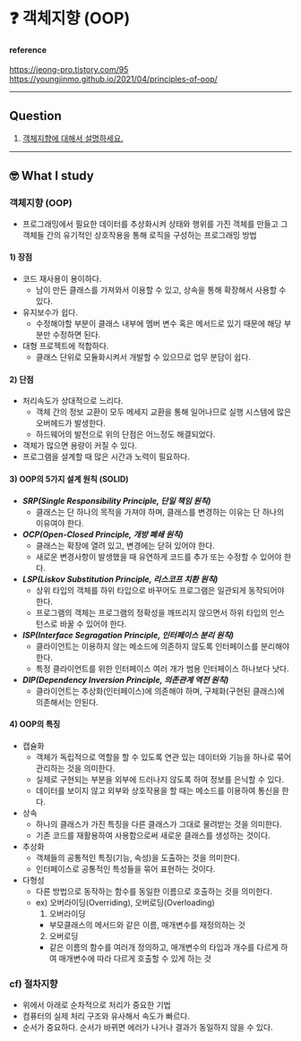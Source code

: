 # :question: 객체지향 (OOP)

#### reference
https://jeong-pro.tistory.com/95<br>
https://youngjinmo.github.io/2021/04/principles-of-oop/
<hr>

## Question
1. [객체지향에 대해서 설명하세요.]()
<hr/>

## :nerd_face:	What I study
### 객체지향 (OOP)
- 프로그래밍에서 필요한 데이터를 추상화시켜 상태와 행위를 가진 객체를 만들고 그 객체들 간의 유기적인 상호작용을 통해 로직을 구성하는 프로그래밍 방법

#### 1) 장점
- 코드 재사용이 용이하다.
  - 남이 만든 클래스를 가져와서 이용할 수 있고, 상속을 통해 확장해서 사용할 수 있다.
- 유지보수가 쉽다.
  - 수정해야할 부분이 클래스 내부에 멤버 변수 혹은 메서드로 있기 때문에 해당 부분만 수정하면 된다.
- 대형 프로젝트에 적합하다.
  - 클래스 단위로 모듈화시켜서 개발할 수 있으므로 업무 분담이 쉽다.

#### 2) 단점
- 처리속도가 상대적으로 느리다.
  - 객체 간의 정보 교환이 모두 메세지 교환을 통해 일어나므로 실행 시스템에 많은 오버헤드가 발생한다.
  - 하드웨어의 발전으로 위의 단점은 어느정도 해결되었다.
- 객체가 많으면 용량이 커질 수 있다.
- 프로그램을 설계할 때 많은 시간과 노력이 필요하다.

#### 3) OOP의 5가지 설계 원칙 (SOLID)
- ***SRP(Single Responsibility Principle, 단일 책임 원칙)***
  - 클래스는 단 하나의 목적을 가져야 하며, 클래스를 변경하는 이유는 단 하나의 이유여야 한다.
- ***OCP(Open-Closed Principle, 개방 폐쇄 원칙)***
  - 클래스는 확장에 열려 있고, 변경에는 닫혀 있어야 한다.
  - 새로운 변경사항이 발생했을 때 유연하게 코드를 추가 또는 수정할 수 있어야 한다.
- ***LSP(Liskov Substitution Principle, 리스코프 치환 원칙)***
  - 상위 타입의 객체를 하위 타입으로 바꾸어도 프로그램은 일관되게 동작되어야 한다.
  - 프로그램의 객체는 프로그램의 정확성을 깨뜨리지 않으면서 하위 타입의 인스턴스로 바꿀 수 있어야 한다.
- ***ISP(Interface Segragation Principle, 인터페이스 분리 원칙)***
  - 클라이언트는 이용하지 않는 메소드에 의존하지 않도록 인터페이스를 분리해야 한다.
  - 특정 클라이언트를 위한 인터페이스 여러 개가 범용 인터페이스 하나보다 낫다.
- ***DIP(Dependency Inversion Principle, 의존관계 역전 원칙)***
  - 클라이언트는 추상화(인터페이스)에 의존해야 하며, 구체화(구현된 클래스)에 의존해서는 안된다.

#### 4) OOP의 특징
- 캡슐화
  - 객체가 독립적으로 역할을 할 수 있도록 연관 있는 데이터와 기능을 하나로 묶어 관리하는 것을 의미한다.
  - 실제로 구현되는 부분을 외부에 드러나지 않도록 하여 정보를 은닉할 수 있다.
  - 데이터를 보이지 않고 외부와 상호작용을 할 때는 메소드를 이용하여 통신을 한다.
- 상속
  - 하나의 클래스가 가진 특징을 다른 클래스가 그대로 물려받는 것을 의미한다.
  - 기존 코드를 재활용하여 사용함으로써 새로운 클래스를 생성하는 것이다.
- 추상화
  - 객체들의 공통적인 특징(기능, 속성)을 도출하는 것을 의미한다.
  - 인터페이스로 공통적인 특성들을 묶어 표현하는 것이다.
- 다형성
  - 다른 방법으로 동작하는 함수를 동일한 이름으로 호출하는 것을 의미한다.
  - ex) 오버라이딩(Overriding), 오버로딩(Overloading)
    1. 오버라이딩
    - 부모클래스의 메서드와 같은 이름, 매개변수를 재정의하는 것 
    2. 오버로딩
    - 같은 이름의 함수를 여러개 정의하고, 매개변수의 타입과 개수를 다르게 하여 매개변수에 따라 다르게 호출할 수 있게 하는 것

### cf) 절차지향
- 위에서 아래로 순차적으로 처리가 중요한 기법
- 컴퓨터의 실제 처리 구조와 유사해서 속도가 빠르다.
- 순서가 중요하다. 순서가 바뀌면 에러가 나거나 결과가 동일하지 않을 수 있다.